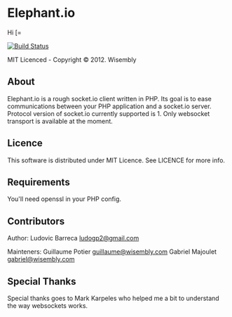 # Elephant.io

Hi [=

[![Build Status](https://travis-ci.org/Wisembly/elephant.io.png?branch=master)](https://travis-ci.org/Wisembly/elephant.io)

MIT Licenced - Copyright © 2012. Wisembly


## About

Elephant.io is a rough socket.io client written in PHP. Its goal is to ease communications between your PHP application and a socket.io server.
Protocol version of socket.io currently supported is 1.
Only websocket transport is available at the moment.


## Licence

This software is distributed under MIT Licence. See LICENCE for more info.


## Requirements

You'll need openssl in your PHP config.


## Contributors

Author:
    Ludovic Barreca <ludogp2@gmail.com>

Mainteners:
    Guillaume Potier <guillaume@wisembly.com>
    Gabriel Majoulet <gabriel@wisembly.com>


## Special Thanks

Special thanks goes to Mark Karpeles who helped me a bit to understand the way websockets works.
